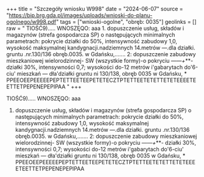 +++
title = "Szczegóły wniosku W998"
date = "2024-06-07"
source = "https://bip.brg.gda.pl/images/uploads/wnioski-do-planu-ogolnego/w998.pdf"
tags = ["wnioski-ogolne", "obręb: 0035"]
geolinks = []
raw = " TIOŚĆ9)..... WNOSZĘQO: aaa 1. dopuszczenie usług, składów i magazynów (strefa gospodarcza SP) o następujących minimalnych parametrach: pokrycie działki do 50%, intensywność zabudowy 1,0, wysokość maksymalnej kandygnacji.nadziemnych 14.metrów —.dla działki. gruntu .nr.130/136 obręb.0035. w Gdańsku,....... 2: dopuszczenie zabudowy mieszkaniowej wielorodzinnej- SW (wszystkie formy)-o pokryciu ——*+***- działki 30%, intensywności 0,7; wysokości do-12 metrów i'gabarytach do'6-ciu' mieszkań — dła'działki gruntu ni 130/138, obręb 0035 w Gdańsku, * PPEEOEEPEEEEEPEPTETTEETEEPETETECZTPTETTEETETETTETETEEEETEETTETPEPENEPEPIPAA "
+++

 TIOŚĆ9)..... WNOSZĘQO: aaa
1. dopuszczenie usług, składów i magazynów (strefa gospodarcza SP) o następujących minimalnych
parametrach: pokrycie działki do 50%, intensywność zabudowy 1,0, wysokość maksymalnej
kandygnacji.nadziemnych 14.metrów —.dla działki. gruntu .nr.130/136 obręb.0035. w Gdańsku,.......
2: dopuszczenie zabudowy mieszkaniowej wielorodzinnej- SW (wszystkie formy)-o pokryciu ——*+***-
działki 30%, intensywności 0,7; wysokości do-12 metrów i'gabarytach do'6-ciu' mieszkań — dła'działki
gruntu ni 130/138, obręb 0035 w Gdańsku, * PPEEOEEPEEEEEPEPTETTEETEEPETETECZTPTETTEETETETTETETEEEETEETTETPEPENEPEPIPAA



